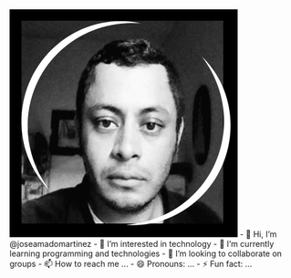 <img src="bwme.png">
- 👋 Hi, I’m @joseamadomartinez
- 👀 I’m interested in technology
- 🌱 I’m currently learning programming and technologies
- 💞️ I’m looking to collaborate on groups
- 📫 How to reach me ...
- 😄 Pronouns: ...
- ⚡ Fun fact: ...

<!---
joseamadomartinez/joseamadomartinez is a ✨ special ✨ repository because its `README.md` (this file) appears on your GitHub profile.
You can click the Preview link to take a look at your changes.
--->
